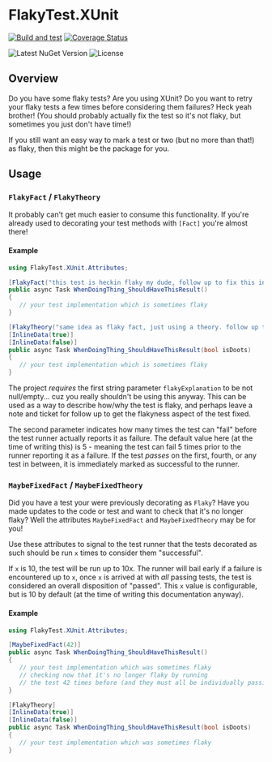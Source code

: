 # FlakyTest.XUnit

[![Build and test](https://github.com/Kritner-Blogs/FlakyTest.XUnit/actions/workflows/ci.yml/badge.svg?branch=main)](https://github.com/Kritner-Blogs/FlakyTest.XUnit/actions/workflows/ci.yml)
[![Coverage Status](https://coveralls.io/repos/github/Kritner-Blogs/FlakyTest.XUnit/badge.svg?branch=main)](https://coveralls.io/github/Kritner-Blogs/FlakyTest.XUnit?branch=main)

![Latest NuGet Version](https://img.shields.io/nuget/v/FlakyTest.XUnit)
![License](https://img.shields.io/github/license/Kritner-Blogs/FlakyTest.XUnit)

## Overview

Do you have some flaky tests? Are you using XUnit? Do you want to retry your flaky tests a few times before considering them failures? Heck yeah brother! (You should probably actually fix the test so it's not flaky, but sometimes you just don't have time!)

If you still want an easy way to mark a test or two (but no more than that!) as flaky, then this might be the package for you.

## Usage

### `FlakyFact` / `FlakyTheory`

It probably can't get much easier to consume this functionality. If you're already used to decorating your test methods with `[Fact]` you're almost there!

#### Example

```cs
using FlakyTest.XUnit.Attributes;

[FlakyFact("this test is heckin flaky my dude, follow up to fix this in JIRA-1234", 42)]
public async Task WhenDoingThing_ShouldHaveThisResult()
{
   // your test implementation which is sometimes flaky
}

[FlakyTheory("same idea as flaky fact, just using a theory. follow up to fix this in JIRA-1234", 42)]
[InlineData(true)]
[InlineData(false)]
public async Task WhenDoingThing_ShouldHaveThisResult(bool isDoots)
{
   // your test implementation which is sometimes flaky
}
```

The project _requires_ the first string parameter `flakyExplanation` to be not null/empty... cuz you really shouldn't be using this anyway. This can be used as a way to describe how/why the test is flaky, and perhaps leave a note and ticket for follow up to get the flakyness aspect of the test fixed.

The second parameter indicates how many times the test can "fail" before the test runner actually reports it as failure. The default value here (at the time of writing this) is 5 - meaning the test can fail 5 times prior to the runner reporting it as a failure. If the test _passes_ on the first, fourth, or any test in between, it is immediately marked as successful to the runner.

### `MaybeFixedFact` / `MaybeFixedTheory`

Did you have a test your were previously decorating as `Flaky`? Have you made updates to the code or test and want to check that it's no longer flaky? Well the attributes `MaybeFixedFact` and `MaybeFixedTheory` may be for you!

Use these attributes to signal to the test runner that the tests decorated as such should be run `x` times to consider them "successful".

If `x` is 10, the test will be run up to 10x. The runner will bail early if a failure is encountered up to `x`, once `x` is arrived at with _all_ passing tests, the test is considered an overall disposition of "passed". This `x` value is configurable, but is 10 by default (at the time of writing this documentation anyway).

#### Example

```cs
using FlakyTest.XUnit.Attributes;

[MaybeFixedFact(42)]
public async Task WhenDoingThing_ShouldHaveThisResult()
{
   // your test implementation which was sometimes flaky
   // checking now that it's no longer flaky by running
   // the test 42 times before (and they must all be individually passing) being considered a passed test
}

[FlakyTheory]
[InlineData(true)]
[InlineData(false)]
public async Task WhenDoingThing_ShouldHaveThisResult(bool isDoots)
{
   // your test implementation which was sometimes flaky
}
```
